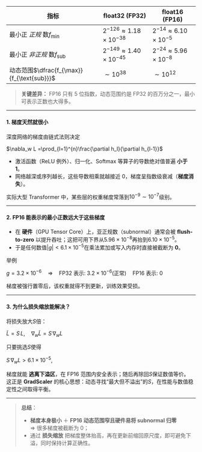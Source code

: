 | 指标 | **float32 (FP32)** | **float16 (FP16)** |
| --- | --- | --- |
| 最小正 _正规_ 数$f_{\min}$|$2^{-126}\approx1.18\times10^{-38}$|$2^{-14}\approx6.10\times10^{-5}$|
| 最小正 _非正规_ 数$f_{\text{sub}}$|$2^{-149}\approx1.40\times10^{-45}$|$2^{-24}\approx5.96\times10^{-8}$|
| 动态范围$\dfrac{f_{\max}}{f_{\text{sub}}}$|$\sim10^{38}$|$\sim10^{12}$|


> **关键差异：** FP16 只有 5 位指数，动态范围约是 FP32 的百万分之一，最小可表示正数也大得多。
>

---

#### 1. 梯度天然就很小
深度网络的梯度由链式法则决定

$\nabla_w L =\prod_{l=1}^{n}\frac{\partial h_l}{\partial h_{l-1}}$

+ 激活函数（ReLU 例外）、归一化、Softmax 等算子的导数绝对值普遍 **小于 1**。
+ 网络越深或序列越长，这些导数相乘就越接近 0，梯度呈指数级衰减（**梯度消失**）。

实际大型 Transformer 中，某些层的权重梯度常落到$10^{-9}\sim10^{-7}$级别。

---

#### 2. FP16 能表示的最小正数远大于这些梯度
+ 在 **硬件**（GPU Tensor Core）上，亚正规数（subnormal）通常会被 **flush-to-zero** 以提升吞吐；这把可用下界从$5.96\times10^{-8}$再抬到$6.10\times10^{-5}$。
+ 于是任何数值$|g| < 6.1\times10^{-5}$在乘法累加或写入内存时直接被截断为 **0**。

举例

$g = 3.2\times10^{-6}\quad\Longrightarrow\quad
\text{FP32 表示: }3.2\times10^{-6}\bigl(\text{正常}\bigr)\quad
\text{FP16 表示: }0$

梯度被强行置零后，该权重就得不到更新，训练效果受损。

---

#### 3. 为什么损失缩放能解决？
将损失放大$S$倍：

$\tilde{L} = S\,L,\quad \nabla_w \tilde{L}=S\,\nabla_w L$

只要挑选$S$使得

$S \,\nabla_w L > 6.1\times10^{-5},$

梯度就能 **逃离下溢区**，在 FP16 范围内安全表示；随后再除回$S$保证数值等价。  
这正是 **GradScaler** 的核心思想：动态寻找“最大但不溢出”的$S$，在性能与数值稳定性之间取得平衡。

---

> **总结**：
>
> + **梯度本身极小** ＋ **FP16 动态范围窄且硬件易将 subnormal 归零**  
⇒ 很多梯度被截断为 0；
> + 通过 **损失缩放** 把梯度整体抬高，再在更新前缩回原尺度，即可避免下溢，同时保持计算正确性。
>

